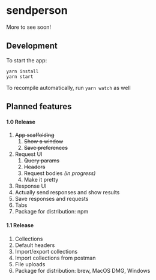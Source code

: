 # sendperson

More to see soon!

## Development

To start the app:
```
yarn install
yarn start
```

To recompile automatically, run `yarn watch` as well

## Planned features

#### 1.0 Release
1. ~~App scaffolding~~
   1. ~~Show a window~~
   1. ~~Save preferences~~
1. Request UI
   1. ~~Query params~~
   1. ~~Headers~~
   1. Request bodies _(in progress)_
   1. Make it pretty
1. Response UI
1. Actually send responses and show results
1. Save responses and requests
1. Tabs
1. Package for distribution: npm
#### 1.1 Release   
1. Collections
1. Default headers
1. Import/export collections
1. Import collections from postman
1. File uploads
1. Package for distribution: brew, MacOS DMG, Windows
